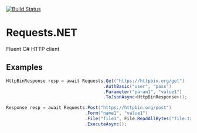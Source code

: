 [![Build Status](https://travis-ci.org/KrystianD/Requests.NET.svg?branch=master)](https://travis-ci.org/KrystianD/Requests.NET)

# Requests.NET
Fluent C# HTTP client

## Examples
```csharp
HttpBinResponse resp = await Requests.Get("https://httpbin.org/get")
                                     .AuthBasic("user", "pass")
                                     .Parameter("param1", "value1")
                                     .ToJsonAsync<HttpBinResponse>();
```

```csharp
Response resp = await Requests.Post("https://httpbin.org/post")
                              .Form("name1", "value1")
                              .File("file1", File.ReadAllBytes("file.txt"), "file.txt")
                              .ExecuteAsync();
```
